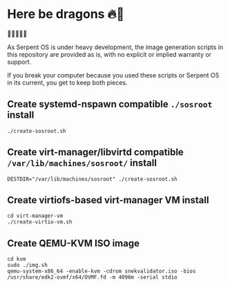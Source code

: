 # Here be dragons 🔥🐉

🚨🚧🚧🚧🚨

As Serpent OS is under heavy development, the image generation scripts in this repository are provided as is,
with no explicit or implied warranty or support.

If you break your computer because you used these scripts or Serpent OS in its current, you get to keep both pieces.

## Create systemd-nspawn compatible `./sosroot` install

    ./create-sosroot.sh

## Create virt-manager/libvirtd compatible `/var/lib/machines/sosroot/` install

    DESTDIR="/var/lib/machines/sosroot" ./create-sosroot.sh

## Create virtiofs-based virt-manager VM install

    cd virt-manager-vm
    ./create-virtio-vm.sh

## Create QEMU-KVM ISO image

    cd kvm
    sudo ./img.sh
    qemu-system-x86_64 -enable-kvm -cdrom snekvalidator.iso -bios /usr/share/edk2-ovmf/x64/OVMF.fd -m 4096m -serial stdio
